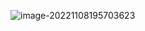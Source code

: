 

![image-20221108195703623](https://xingqiu-tuchuang-1256524210.cos.ap-shanghai.myqcloud.com/3978/image-20221108195703623.png)





